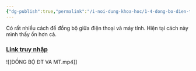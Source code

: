 ```yaml
---
{"dg-publish":true,"permalink":"/i-noi-dung-khoa-hoc/1-4-dong-bo-dien-thoai-va-may-tinh-bang-remotely-save-plugin/","dgPassFrontmatter":true,"noteIcon":"1","created":"","updated":""}
---
```


Có rất nhiều cách để đồng bộ giữa điện thoại và máy tính.
Hiện tại cách  này mình thấy ổn hơn cả.
### [Link truy nhập](https://www.facebook.com/groups/219067851029823/posts/254276347508973/)

![[ĐỒNG BỘ ĐT VA MT.mp4]]